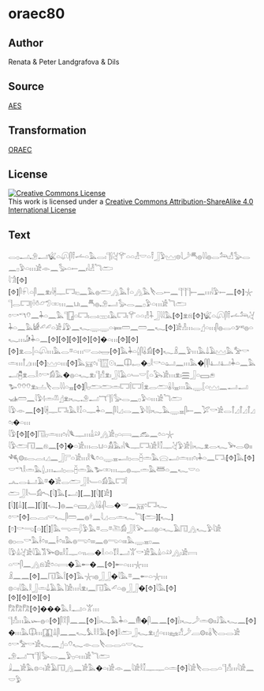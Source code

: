 # oraec80

## Author

Renata & Peter Landgrafova & Dils

## Source

[AES](https://github.com/simondschweitzer/aes)

## Transformation

[ORAEC](https://oraec.github.io/)

## License

<a rel="license" href="http://creativecommons.org/licenses/by-sa/4.0/"><img alt="Creative Commons License" style="border-width:0" src="https://i.creativecommons.org/l/by-sa/4.0/88x31.png" /></a><br />This work is licensed under a <a rel="license" href="http://creativecommons.org/licenses/by-sa/4.0/">Creative Commons Attribution-ShareAlike 4.0 International License</a>

## Text

𓂋𓊪𓂝𓄂𓂝𓆤𓏏𓋨𓋴𓍋𓌡𓏏𓅓𓂋𓏤𓊹𓍛𓋔𓄝𓏏𓏏𓁐𓎟𓏏𓍋𓃀𓅱𓈉𓊖𓇋𓌳𓄪𓐍𓇋𓇋𓐍𓂋𓃢𓀭𓅭𓂋𓈖𓊪𓅱𓏏𓏥𓀀𓁹𓈖𓅭𓏏𓍿𓈖𓏤𓇋𓁐𓆓𓂧<br>
𓇋𓀞[⯑][⯑]𓋴𓍯𓏏𓋴𓈖𓁷𓏤𓇋𓇩𓊃𓉐𓏤𓊪𓈖𓅓𓐍𓂧𓂻𓅓𓍙𓏏𓂻𓅓𓌸𓂋𓍿𓈖𓊹𓊹𓊹𓍿𓈖𓏥𓇋𓅱𓍿𓈖[⯑]𓇼𓊹𓂋𓉐𓊤𓏐𓏊𓃿𓅿𓏒𓏥𓈖𓂓𓏤𓈖𓄪𓐍𓄂𓂝𓅭𓂋𓈖𓊪𓅱𓏏𓏥𓀀𓆓𓂧<br>
𓏌𓎡𓎔𓄣𓈖𓇓𓏏𓈖𓅓𓊹𓉗𓏏𓉐𓏤𓂋𓏤𓊔𓏤𓅓𓉐𓏤𓄝𓏏𓏏𓁐𓇑𓃀𓇋𓇋𓅓[⯑]𓁷𓁶[⯑]𓆤𓏏𓋨𓋴𓍋𓌡𓃢𓋔𓇓𓏏𓈖𓅓𓀎𓄔𓄔𓏏𓀀𓇍𓅱𓈖𓆑𓇾𓇾𓏏𓍃𓏠𓈖𓏠𓈖𓆑[⯑]𓀀𓁐𓏥𓂋𓊨𓏏𓏥𓋴𓐍𓂋𓏏𓀒𓐍𓏏𓆑𓏥𓀏𓇓𓏏𓈖[⯑][⯑][⯑][⯑][⯑]�𓏏𓏥[⯑][⯑][⯑]𓁷𓂋𓂭𓏏𓋨𓏥𓅓𓂋𓎼𓏏𓏥𓎟𓂋𓏤𓉿[⯑]𓅓𓇓𓏏𓐬𓋴𓏇𓀁[⯑]𓆑𓏎𓈖𓅱𓏥𓅓𓍑𓄿𓈉𓅓𓅡𓎡𓏛𓏥𓋾𓈎𓏥[⯑]𓈉𓏏𓏥[⯑]𓅓𓄚𓏌𓏤𓊹𓉱𓇳𓏤𓈖𓎳𓉻�𓊪𓎛𓎡𓏏𓂠𓈖𓏥𓅓�𓋴𓋴𓂞𓂞𓇓𓏏𓈖𓅓𓂝𓉥𓁷𓂋𓎛𓏌𓎡𓀁𓅓�𓐍𓏏𓆑𓁷𓏤𓊹𓀭𓁷𓏤𓃀𓇋𓄿𓏏𓄑𓎟𓐮𓏏𓅂𓀀𓏥𓁷𓏤𓈗𓃀𓏏𓈙𓂉<br>
𓅧𓄣𓄣𓄣𓁷𓏤𓐟𓌸𓂋𓇋𓇋𓏏𓈇[⯑]𓋴𓊪𓂧𓂧𓏛𓉐𓌉𓉐𓌉𓁷𓂋𓂧𓏇𓇋𓈇𓏥𓅓𓇾𓐮𓏏𓈉𓈖𓂝𓂝𓊛𓏠𓈖𓇋𓅱𓊧𓏛𓌨𓊨𓁷𓏤𓆑𓄂𓂝𓄓𓊹𓍛𓅭𓂋𓈖𓊪𓅱𓏏𓏥𓀀𓆓𓂧<br>
𓇋𓅱𓁹𓈖[⯑]𓇋𓇩𓊃𓉐𓏤𓅓𓎛𓎿𓏏𓊃𓇓𓏏𓈖𓋴𓇋𓈎𓂋𓈖𓅱𓇋𓍛𓏤𓆑𓅓𓇾𓈇𓋴𓍿𓈖𓅯𓎡𓀀𓂋𓋾𓈎𓋾𓈎𓋾𓈎𓏌𓏤�𓏏𓏥<br>
𓇋𓅱[⯑][⯑]𓉔𓊪𓏛𓏥𓏌𓏤𓇋𓆰𓊃𓏥𓏙𓄖𓂻𓀀𓊪𓏏𓇯𓈖𓃹𓈖𓏌𓏏𓇼<br>
𓇋𓅱𓂧𓉔𓈖𓁶𓈖[⯑]�𓏏𓀀𓏥𓂋𓂓𓏏𓀋𓅓𓏤𓇋𓆰𓊃𓉐𓏤𓀀𓎛𓎿𓊃𓋔𓅱𓀀𓍛𓏤𓆑𓁷𓂋𓆑𓅨𓂋𓊗𓏤𓏤𓆈𓊗𓏤𓏤𓂋𓐛𓏤𓈎𓈖𓃀𓊋𓏏𓀀𓏥𓎛𓆰𓏌𓏏𓇾𓈇𓂝𓊪𓂋𓐢𓏛𓅓𓈍𓂝𓏛𓏥𓏌𓏤𓇓𓏏𓈖𓉐𓏤[⯑]𓅓[⯑]𓎟𓎔𓎛𓏛𓅓𓐬𓈒𓏥𓂝𓊪𓂋𓐢𓏛𓅓𓅧𓏒𓏥𓊃𓐍𓊃𓏛𓅓𓆷𓏏𓈖𓆑𓎟𓏏<br>
𓂜𓂋𓂞𓄿𓎼�𓀀𓂋𓂧𓃀𓎛𓄑𓏏𓀁𓅓𓉐𓌉<br>
𓂧𓃀𓎛𓄑𓀁𓍇[𓇋]𓅓[𓂝][𓈖][𓇋][𓀀]<br>
[𓇋][𓏙][𓈖][𓍛][𓆑]𓐍𓈖𓏏𓈙𓂻𓇋𓏇𓏤𓋴𓂋�𓎟𓈖𓄚𓏌𓉐𓆑<br>
𓏌𓎡[⯑]𓂋𓐛𓏤𓎟𓆑𓋴𓏠𓈖𓐍𓍊𓈖𓇋𓈎𓂋𓏛𓆑𓆓[𓂧][𓆑]<br>
[𓏌]𓎡𓂸[𓏏][𓂭]𓂭𓅓𓂸𓏛𓆄𓅱𓅓𓎼𓂋𓎼𓍅𓀁𓃀𓎛𓅪𓂣𓐍𓏏𓆑𓄿𓉔𓂻𓆑𓅱𓇋𓀀<br>
𓐍𓊪𓂋𓎡𓅓𓌢𓏌𓏤𓏤𓈖𓌢𓏌𓏤𓏤𓅓𓐍𓂸𓏌𓏤𓏤𓏤𓈖𓐍𓂸𓏏𓏤𓏤𓏤𓅓𓇾𓈇𓊪𓈖<br>
𓇋𓅱𓏙𓋔𓀀𓇋𓄿𓀢𓅨𓊗𓏤𓏤𓎛𓎿𓊃𓏏𓏭𓂋�𓎛𓏏𓏏𓄈𓎛𓂝𓀠𓎡𓀀𓅓𓏙𓏏𓄖𓂻𓏤𓀀𓇯<br>
𓏏𓎡𓋴𓈖𓂻𓁶𓀀𓏌𓏏𓇯�𓄿𓄡�𓈖[⯑]𓄡𓏏𓏥𓇼𓏥<br>
𓏎𓈖𓈖[⯑]𓈖𓉔𓅓𓌉[⯑]𓅓𓇼𓏤𓐍𓃀𓃀�𓇋𓅓𓎼𓈖𓄡𓏏𓇼𓏥<br>
𓊖𓏏𓏤𓇋𓅓𓎛𓃀𓏛𓍑𓄿𓅓𓌙𓀀𓏥𓇋𓁷𓏤𓈖𓉔𓅓𓄔𓏏𓐍𓃀𓃀�[⯑]𓇋𓅓[⯑]<br>
[⯑][⯑][⯑][⯑]<br>
𓀗𓀗𓀗[⯑]���𓅓𓎛𓂝𓏏𓀠𓏥<br>
𓊹𓀭𓏥𓅓𓆱𓐍𓏏[⯑]𓋴𓎝𓋴𓈖𓈖[⯑]𓍛𓏤𓆑𓅓𓇓𓏏𓈖𓄟�𓋴𓈖𓈖[⯑]𓍛𓏤𓆑𓌳𓏛𓊗𓏤𓏤𓄙𓅓𓆑𓈖[⯑]�𓏥𓅓𓎳𓏥𓉳𓏙𓋴𓈖𓈖𓆑𓅘𓎛𓎛𓅓[⯑]𓎛𓂧𓃀𓆑𓁷𓏤𓊨𓏏𓏥𓈐𓀭𓌳𓐙𓊗𓏤𓏤𓏇𓌸𓂋𓂋𓀀<br>
𓏌𓎡𓅡𓎡𓀀𓆑𓈖𓊨𓏏𓄣𓆑𓁹𓂋𓌸𓂋𓂋𓏏𓎟𓆑<br>
𓄂𓂝𓄓𓊹𓍛𓅭𓂋𓈖𓅱𓊪𓏏𓏥𓀀𓆓𓂧<br>
𓇍𓈖𓀀𓅓𓊖𓏏𓏤𓀀𓄿𓉔𓂻𓈖𓀀𓅓�𓏏𓏤𓀀𓁹𓈖𓇋𓀀𓎛𓎿𓊃𓊃𓏏𓏛[⯑]𓇋𓀀𓌸𓂋𓂋𓏏𓊹𓀭𓏥𓇋𓀀𓈖𓎟𓅱<br>

